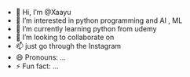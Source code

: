 - 👋 Hi, I’m @Xaayu
- 👀 I’m interested in python programming and AI , ML
- 🌱 I’m currently learning python from udemy
- 💞️ I’m looking to collaborate on 
- 📫 just go through the Instagram 
- 😄 Pronouns: ...
- ⚡ Fun fact: ...

<!---
Xaayu/Xaayu is a ✨ special ✨ repository because its `README.md` (this file) appears on your GitHub profile.
You can click the Preview link to take a look at your changes.
--->
